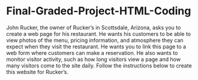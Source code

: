 # Final-Graded-Project-HTML-Coding
John Rucker, the owner of Rucker’s in Scottsdale, Arizona, asks you to create a web page for his restaurant. He wants his customers to be able to view photos of the menu, pricing information, and atmosphere they can expect when they visit the restaurant. He wants you to link this page to a web form where customers can make a reservation. He also wants to monitor visitor activity, such as how long visitors view a page and how many visitors come to the site daily. Follow the instructions below to create this website for Rucker’s.
